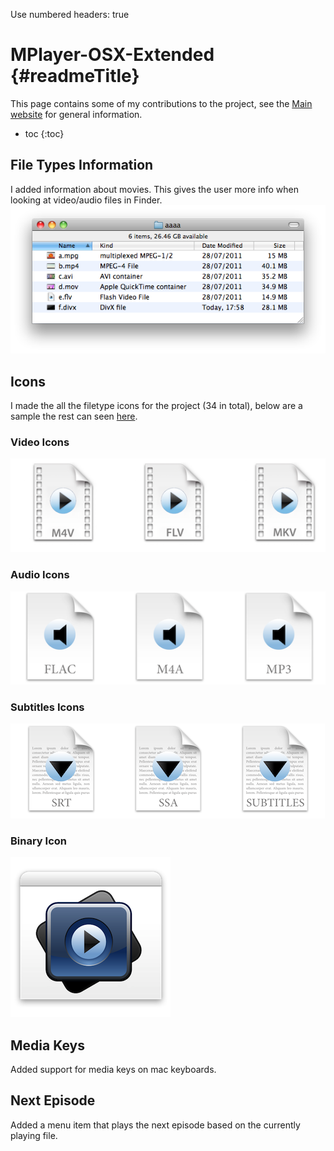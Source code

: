 Use numbered headers: true

MPlayer-OSX-Extended {#readmeTitle}
===================================

This page contains some of my contributions to the project, see the [Main website](http://mplayerosx.ch/) for general information. 

* toc
{:toc}

File Types Information 
----------------------
I added information about movies. This gives the user more info when looking at video/audio  files in Finder.
![Filetypes](/images/projects/MPlayer-OSX-Extended/Filetypes.png)

Icons
-----
I made the all the filetype icons for the project (34 in total), below are a sample the rest can seen [here](https://github.com/Bilalh/MPlayer-OSX-Extended/tree/master/extras/File%20Type%20Icons "Complete set of icons").

### Video Icons ###
![Video Icons](/images/projects/MPlayer-OSX-Extended/Video.png)

### Audio Icons ###
![Audio Icons](/images/projects/MPlayer-OSX-Extended/Audio.png)

### Subtitles Icons ###
![Subtitles Icons](/images/projects/MPlayer-OSX-Extended/Subtitles.png)

### Binary Icon ###
![Binary Icon](/images/projects/MPlayer-OSX-Extended/Binary.png)

Media Keys
----------
Added support for media keys on mac keyboards. 

Next Episode
------------
Added a menu item that plays the next episode based on the currently playing file.  